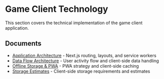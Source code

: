 # Game Client Technology

This section covers the technical implementation of the game client application.

## Documents
- [Application Architecture](01-application-architecture.md) - Next.js routing, layouts, and service workers
- [Data Flow Architecture](02-data-flow-architecture.md) - User activity flow and client-side data handling
- [Offline Storage & PWA](03-offline-storage-pwa.md) - PWA strategy and client-side caching
- [Storage Estimates](04-storage-estimates.md) - Client-side storage requirements and estimates
